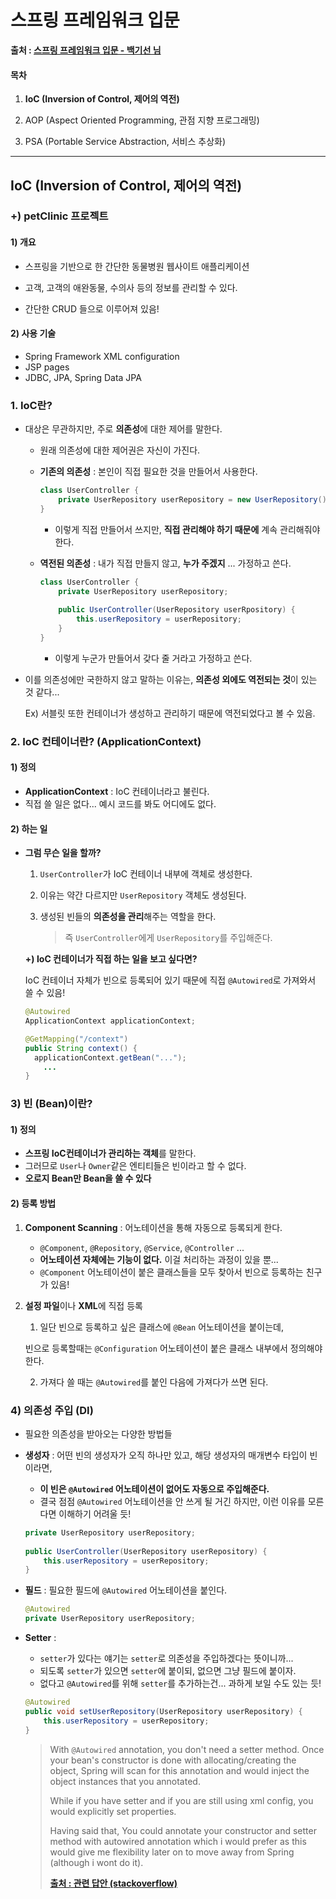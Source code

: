 # 스프링 프레임워크 입문

**출처 : [스프링 프레임워크 입문 - 백기선 님](https://www.inflearn.com/course/spring/)**

#### 목차

1. **IoC (Inversion of Control, 제어의 역전)**

2. AOP (Aspect Oriented Programming, 관점 지향 프로그래밍)

3. PSA (Portable Service Abstraction, 서비스 추상화)

   

___

## IoC (Inversion of Control, 제어의 역전)

### +) petClinic 프로젝트

#### 1) 개요

- 스프링을 기반으로 한 간단한 동물병원 웹사이트 애플리케이션

- 고객, 고객의 애완동물, 수의사 등의 정보를 관리할 수 있다.

- 간단한 CRUD 들으로 이루어져 있음!

  

#### 2) 사용 기술

- Spring Framework XML configuration
- JSP pages
- JDBC, JPA, Spring Data JPA



### 1. IoC란?

- 대상은 무관하지만, 주로 **의존성**에 대한 제어를 말한다.

  - 원래 의존성에 대한 제어권은 자신이 가진다. 

  - **기존의 의존성** : 본인이 직접 필요한 것을 만들어서 사용한다.

    ```java
    class UserController {
        private UserRepository userRepository = new UserRepository();
    }
    ```

    - 이렇게 직접 만들어서 쓰지만, **직접 관리해야 하기 때문에** 계속 관리해줘야 한다.

  - **역전된 의존성** : 내가 직접 만들지 않고, **누가 주겠지** ... 가정하고 쓴다.

    ```java
    class UserController {
        private UserRepository userRepository;
        
        public UserController(UserRepository userRpository) {
            this.userRepository = userRepository;
        }
    }
    ```

    - 이렇게 누군가 만들어서 갖다 줄 거라고 가정하고 쓴다.

- 이를 의존성에만 국한하지 않고 말하는 이유는, **의존성 외에도 역전되는 것**이 있는 것 같다...

  Ex) 서블릿 또한 컨테이너가 생성하고 관리하기 때문에 역전되었다고 볼 수 있음.



### 2. IoC 컨테이너란? (ApplicationContext)

#### 1) 정의

- **ApplicationContext** : IoC 컨테이너라고 불린다. 
- 직접 쓸 일은 없다... 예시 코드를 봐도 어디에도 없다.



#### 2) 하는 일

- **그럼 무슨 일을 할까?**

  1. `UserController`가 IoC 컨테이너 내부에 객체로 생성한다.

  2. 이유는 약간 다르지만 `UserRepository` 객체도 생성된다.

  3. 생성된 빈들의 **의존성을 관리**해주는 역할을 한다.

     > 즉 `UserController`에게 `UserRepository`를 주입해준다.

  **+) IoC 컨테이너가 직접 하는 일을 보고 싶다면?**

  IoC 컨테이너 자체가 빈으로 등록되어 있기 때문에 직접 `@Autowired`로 가져와서 쓸 수 있음!

  ```java
  @Autowired
  ApplicationContext applicationContext;
  
  @GetMapping("/context")
  public String context() {
  	applicationContext.getBean("...");    
      ...
  }
  ```

  

### 3) 빈 (Bean)이란?

#### 1) 정의

- **스프링 IoC컨테이너가 관리하는 객체**를 말한다.
- 그러므로 `User`나 `Owner`같은 엔티티들은 빈이라고 할 수 없다.
- **오로지 Bean만 Bean을 쓸 수 있다**



#### 2) 등록 방법

1. **Component Scanning** : 어노테이션을 통해 자동으로 등록되게 한다.

   - `@Component`, `@Repository`, `@Service`, `@Controller` ...
   - **어노테이션 자체에는 기능이 없다.** 이걸 처리하는 과정이 있을 뿐...
   - `@Component` 어노테이션이 붙은 클래스들을 모두 찾아서 빈으로 등록하는 친구가 있음!

2. **설정 파일**이나 **XML**에 직접 등록

   1.  일단 빈으로 등록하고 싶은 클래스에 `@Bean` 어노테이션을 붙이는데, 

      빈으로 등록할때는 `@Configuration` 어노테이션이 붙은 클래스 내부에서 정의해야 한다.

   2. 가져다 쓸 때는 `@Autowired`를 붙인 다음에 가져다가 쓰면 된다.



### 4) 의존성 주입 (DI)

- 필요한 의존성을 받아오는 다양한 방법들

- **생성자** : 어떤 빈의 생성자가 오직 하나만 있고, 해당 생성자의 매개변수 타입이 빈이라면, 

  - **이 빈은 `@Autowired` 어노테이션이 없어도 자동으로 주입해준다.**
  - 결국 점점 `@Autowired` 어노테이션을 안 쓰게 될 거긴 하지만, 이런 이유를 모른다면 이해하기 어려울 듯!

  ```java
  private UserRepository userRepository;
      
  public UserController(UserRepository userRepository) {
      this.userRepository = userRepository;
  }
  ```

- **필드** : 필요한 필드에 `@Autowired` 어노테이션을 붙인다.

  ```java
  @Autowired
  private UserRepository userRepository;
  ```

- **Setter** : 

  - `setter`가 있다는 얘기는 `setter`로 의존성을 주입하겠다는 뜻이니까...
  - 되도록 `setter`가 있으면 `setter`에 붙이되, 없으면 그냥 필드에 붙이자.
  - 없다고 `@Autowired`를 위해 `setter`를 추가하는건... 과하게 보일 수도 있는 듯!

  ```java
  @Autowired
  public void setUserRepository(UserRepository userRepository) {
      this.userRepository = userRepository;
  }
  ```

  > With `@Autowired` annotation, you don't need a setter method. Once your bean's constructor is done with allocating/creating the object, Spring will scan for this annotation and would inject the object instances that you annotated.
  >
  > While if you have setter and if you are still using xml config, you would explicitly set properties.
  >
  > Having said that, You could annotate your constructor and setter method with autowired annotation which i would prefer as this would give me flexibility later on to move away from Spring (although i wont do it).
  >
  > **[출처 : 관련 답안 (stackoverflow)](https://stackoverflow.com/questions/33562731/spring-autowire-property-vs-setter)**

